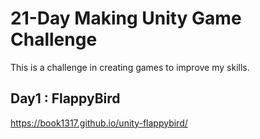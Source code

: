# 21-Day Making Unity Game Challenge
This is a challenge in creating games to improve my skills.

 ## Day1 : FlappyBird
 
https://book1317.github.io/unity-flappybird/
